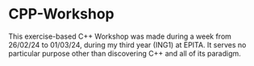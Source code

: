 # CPP-Workshop

This exercise-based C++ Workshop was made during a week from 26/02/24 to 01/03/24, during my third year (ING1) at EPITA.
It serves no particular purpose other than discovering C++ and all of its paradigm.